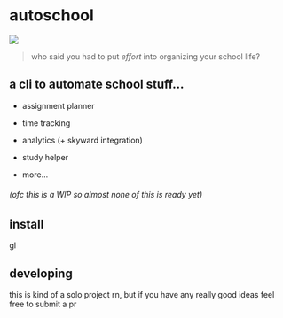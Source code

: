 # autoschool

![](https://img.shields.io/tokei/lines/github/whop42/autoschool)

> who said you had to put *effort* into organizing your school life?

## a cli to automate school stuff...

- assignment planner

- time tracking

- analytics (+ skyward integration)

- study helper

- more...

###### (ofc this is a WIP so almost none of this is ready yet)

## install

gl

## developing

this is kind of a solo project rn, but if you have any really good ideas feel free to submit a pr
